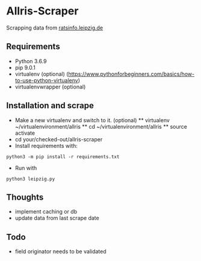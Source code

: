 # Allris-Scraper

Scrapping data from [ratsinfo.leipzig.de](https://ratsinfo.leipzig.de/)

## Requirements

* Python 3.6.9
* pip 9.0.1
* virtualenv (optional) (https://www.pythonforbeginners.com/basics/how-to-use-python-virtualenv)
* virtualenvwrapper (optional)


## Installation and scrape

* Make a new virtualenv and switch to it. (optional)
** virtualenv ~/virtualenvironment/allris
** cd ~/virtualenvironment/allris
** source activate
* cd your/checked-out/allris-scraper
* Install requirements with:
```
python3 -m pip install -r requirements.txt
```

* Run with
```
python3 leipzig.py
```

## Thoughts

* implement caching or db
* update data from last scrape date

## Todo
* field originator needs to be validated
